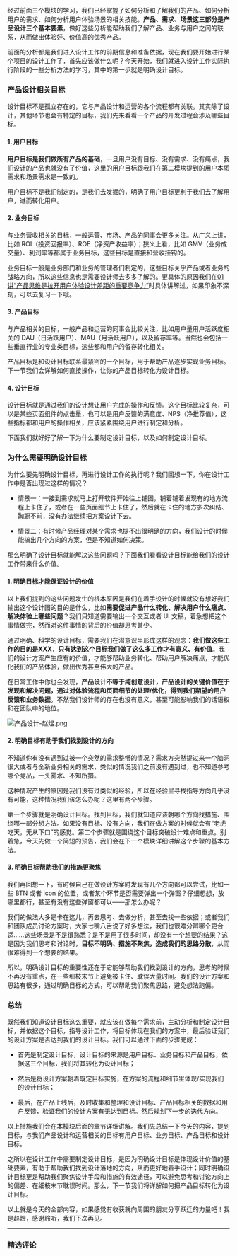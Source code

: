 <p data-nodeid="74662" class="">经过前面三个模块的学习，我们已经掌握了如何分析和了解我们的产品、如何分析用户的需求、如何分析用户体验场景的相关技能。<strong data-nodeid="74716">产品、需求、场景这三部分是产品设计三个基本要素</strong>，做好这些分析能帮助我们了解产品、业务与用户之间的联系，从而做出体验好、价值高的优秀产品。</p>
<p data-nodeid="74663">前面的分析都是我们进入设计工作的前期信息和准备依据，现在我们要开始进行某个项目的设计工作了，首先应该做什么呢？今天开始，我们就进入设计工作实际执行阶段的一些分析方法的学习，其中的第一步就是明确设计目标。</p>
<h3 data-nodeid="74664">产品设计相关目标</h3>
<p data-nodeid="74665">设计目标不是孤立存在的，它与产品设计和运营的各个流程都有关联。其实除了设计，其他环节也会有特定的目标，我们先来看看一个产品的开发过程会涉及哪些目标。</p>
<h4 data-nodeid="74666">1. 用户目标</h4>
<p data-nodeid="74667"><strong data-nodeid="74727">用户目标是我们做所有产品的基础</strong>，一旦用户没有目标、没有需求、没有痛点，我们设计的产品也就没有了价值，这里的用户目标跟我们在第二模块提到的用户本质需求和场景需求是一致的。</p>
<p data-nodeid="74668">用户目标不是我们制定的，是我们去发掘的，明确了用户目标更利于我们去了解用户，进而转化用户。</p>
<h4 data-nodeid="74669">2. 业务目标</h4>
<p data-nodeid="74670">与业务营收相关的目标，一般运营、市场、产品的同事会更多关注。从广义上讲，比如 ROI（投资回报率）、ROE（净资产收益率）；狭义上看，比如 GMV（业务成交量）、利润率等都属于业务目标，这些目标是直接和营收挂钩的。</p>
<p data-nodeid="74671">业务目标一般是业务部门和业务的管理者们制定的，这些目标关乎产品或者业务的战略方向，所以这些信息也是需要设计师去多多了解的。更具体的原因我们在<a href="https://kaiwu.lagou.com/course/courseInfo.htm?courseId=569#/detail/pc?id=5843" data-nodeid="74736">01讲“产品思维是拉开用户体验设计差距的重要竞争力”</a>时具体讲解过，如果印象不深刻，可以去复习一下哦。</p>
<h4 data-nodeid="74672">3. 产品目标</h4>
<p data-nodeid="74673">与产品相关的目标，一般产品和运营的同事会比较关注，比如用户量用户活跃度相关的 DAU（日活跃用户）、MAU（月活跃用户），以及留存率等。当然也会包括一些垂直行业的专业类目标，这些都和用户的留存转化相关。</p>
<p data-nodeid="74674">产品目标是和设计目标联系最紧密的一个目标，用于帮助产品逐步实现业务目标。下一节我们会详解如何直接操作，让你的产品目标转化为设计目标。</p>
<h4 data-nodeid="74675">4. 设计目标</h4>
<p data-nodeid="74676">设计目标就是通过我们的设计想让用户完成的操作和反馈。这个目标比较复杂，可以是某些页面组件的点击量，也可以是用户反馈的满意度、NPS（净推荐值），这些指标都和用户的操作相关，应该紧紧围绕用户进行制定和分析。</p>
<p data-nodeid="74677">下面我们就好好了解一下为什么要制定设计目标，以及如何制定设计目标。</p>
<h3 data-nodeid="74678">为什么需要明确设计目标</h3>
<p data-nodeid="74679">为什么要先明确设计目标，再进行设计工作的执行呢？我们回想一下，你在设计工作中是否出现过这样的情况？</p>
<ul data-nodeid="74680">
<li data-nodeid="74681">
<p data-nodeid="74682">情景一：一接到需求就马上打开软件开始往上铺图，铺着铺着发现有的地方流程上卡住了，或者在一些页面细节上卡住了，然后就在卡住的地方多次纠结、踟蹰不前，没有办法继续把方案设计下去。</p>
</li>
<li data-nodeid="74683">
<p data-nodeid="74684">情景二：有时候产品经理对某个需求也提不出很明确的方向，我们设计的时候能搞出几个方向的方案，但是不知道如何决策。</p>
</li>
</ul>
<p data-nodeid="74685">那么明确了设计目标就能解决这些问题吗？下面我们看看设计目标能给我们的设计工作带来什么价值。</p>
<h4 data-nodeid="74686">1. 明确目标才能保证设计的价值</h4>
<p data-nodeid="74687">以上我们提到的这些问题发生的根本原因是我们在着手设计的时候就没有想好我们输出这个设计图的目的是什么，比如<strong data-nodeid="74761">需要促进产品什么转化、解决用户什么痛点、解决体验上哪些问题</strong>？我们只知道需要输出一个交互或者 UI 文稿，着急想把这个事情做完，然而对这件事情的背后的价值却思考甚少。</p>
<p data-nodeid="74688">通过明确、科学的设计目标，需要我们在潜意识里形成这样的观念：<strong data-nodeid="74767">我们做这些工作的目的是XXX，只有达到这个目标我们做了这么多工作才有意义、有价值</strong>。我们的设计方案产生应有的价值，才能够帮助业务转化、帮助用户解决痛点，才能优化我们的产品体验，做出优秀甚至伟大的产品。</p>
<p data-nodeid="74689">在日常工作中你也会发现，<strong data-nodeid="74773">产品设计不等于纯创意设计，产品设计的关键价值在于发现和解决问题，通过对体验流程和页面细节的处理/优化，得到我们期望的用户反馈和业务数据</strong>。不然我们设计师的存在也没有意义，甚至可能影响我们的话语权和在团队中的地位。</p>
<p data-nodeid="74690"><img src="https://s0.lgstatic.com/i/image2/M01/06/8D/Cip5yGAFPpyAdDbSAAVwXJaE0yQ739.png" alt="产品设计-赵煜.png" data-nodeid="74776"></p>
<h4 data-nodeid="74691">2. 明确目标有助于我们找到设计的方向</h4>
<p data-nodeid="74692">不知道你有没有遇到过被一个突然的需求整懵的情况？需求方突然提过来一个脑洞很大或者与全新业务相关的需求，类似的情况我们之前没有遇到过，也不知道参考哪个竞品，一头雾水、不知所措。</p>
<p data-nodeid="74693">这种情况产生的原因是我们没有过类似的经验，所以在经验里寻找指导方向几乎没有可能，这种情况我们该怎么办呢？这里有两个步骤。</p>
<p data-nodeid="74694">第一个步骤就是明确设计目标。找到目标，我们就知道应该朝哪个方向找措施、围绕哪一部分想方法。如果没有目标、没有方向，我们在做方案的时候就会有“老虎吃天，无从下口”的感觉。第二个步骤就是围绕这个目标突破设计难点和重点。别着急，今天先做一个简短的预告，我们会在下一个模块详细讲解这个步骤的基本方法。</p>
<h4 data-nodeid="74695">3. 明确目标帮助我们的措施更聚焦</h4>
<p data-nodeid="74696">我们再回想一下，有时候自己在做设计方案时发现有几个方向都可以尝试，比如一些 BTN 或者 icon 的位置，或者某个环节是否需要弹出一个弹窗？仔细想想，放哪里都行，甚至有没有这些弹窗都可以——那怎么办呢？</p>
<p data-nodeid="74697">我们的做法大多是卡在这儿，再去思考、去做分析，甚至去找一些依据；或者我们和团队成员讨论方案时，大家七嘴八舌说了好多想法，我们也很难分辨哪个更合适……这些场景是不是很熟悉？是不是用了很多时间，却没有一个想要的结果？这是因为我们思考和讨论时，<strong data-nodeid="74792">目标不明确、措施不聚焦，造成我们的思路分散</strong>，从而很难得到一个想要的结果。</p>
<p data-nodeid="74698">所以，明确设计目标的重要性还在于它能够帮助我们找到设计的方向，思考的时候不再没有重点，在一些细枝末节上避免被卡住、耽误大量时间。我们的设计方案和思路有很多，通过明确目标的方式，可以帮助我们聚焦思路，避免想法跑偏。</p>
<h3 data-nodeid="76212" class="te-preview-highlight">总结</h3>






<p data-nodeid="74700">既然我们知道设计目标这么重要，就应该在做每个需求前，主动分析和制定设计目标，并依据这个目标，指导设计工作，将目标体现在我们的方案中，最后验证我们的设计方案是否达到我们的设计目标。我们可以通过下面的步骤完成：</p>
<ul data-nodeid="74701">
<li data-nodeid="74702">
<p data-nodeid="74703">首先是制定设计目标，设计目标的来源是用户目标、业务目标和产品目标，依据这三个目标，我们将其转化为设计目标；</p>
</li>
<li data-nodeid="74704">
<p data-nodeid="74705">然后是将设计方案朝着既定目标实施，在方案的流程和细节里体现/实现我们的设计目标；</p>
</li>
<li data-nodeid="74706">
<p data-nodeid="74707">最后，在产品上线后，及时收集和整理和设计目标、产品目标相关的数据和用户反馈，验证我们的设计方案有无达到目标。然后规划下一步的迭代方向。</p>
</li>
</ul>
<p data-nodeid="74708">以上措施我们会在本模块后面的章节详细讲解。我们先总结一下今天的内容，提到目标，与我们产品设计和运营相关的目标有用户目标、业务目标、产品目标和设计目标。</p>
<p data-nodeid="74709">之所以在设计工作中需要制定设计目标，是因为明确设计目标是体现设计价值的基础要素，有助于帮助我们找到设计落地的方向，从而更好地着手设计；同时明确设计目标更是帮助我们聚焦设计手段和措施的有效途径，可以避免思考和讨论方向上的偏差、在细枝末节耽误时间。那么，下一节我们将详解如何把产品目标转化为设计目标。</p>
<p data-nodeid="74710" class="">以上就是今天的全部内容，如果感觉有收获就向周围的朋友分享跃迁的力量吧！我是赵煜，感谢聆听，我们下次再见。</p>

---

### 精选评论


